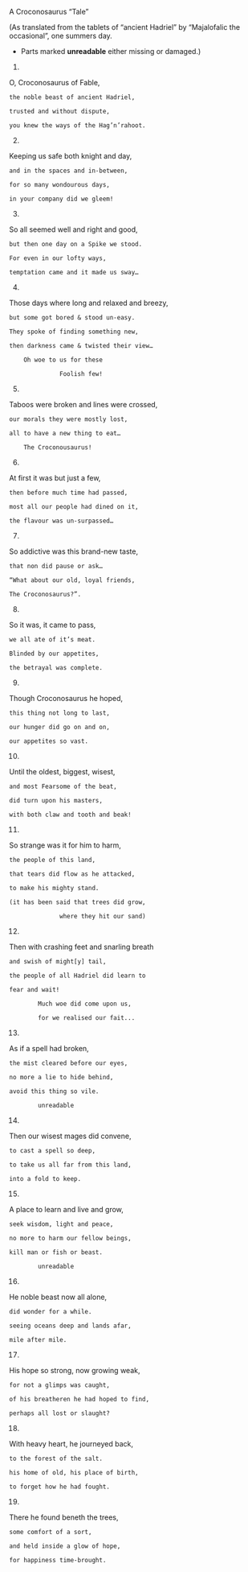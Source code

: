
A Croconosaurus “Tale”

(As translated from the tablets of “ancient Hadriel” by “Majalofalic the occasional”, one summers day. 
* Parts marked __unreadable__ either missing or damaged.)

1) 

  O, Croconosaurus of Fable, 
  
 	the noble beast of ancient Hadriel,

 	trusted and without dispute,

 	you knew the ways of the Hag’n’rahoot.

2)

  Keeping us safe both knight and day,
  
 	and in the spaces and in-between,

 	for so many wondourous days,

 	in your company did we gleem!

3)

  So all seemed well and right and good,
  
 	but then one day on a Spike we stood.

 	For even in our lofty ways,

 	temptation came and it made us sway…

4)

  Those days where long and relaxed and breezy,
  
 	but some got bored & stood un-easy.

 	They spoke of finding something new,

 	then darkness came & twisted their view…

        Oh woe to us for these

                  Foolish few!
        
5)

  Taboos were broken and lines were crossed,
  
 	our morals they were mostly lost,

 	all to have a new thing to eat…

        The Croconousaurus!
    
6)

  At first it was but just a few,
  
 	then before much time had passed,

 	most all our people had dined on it,

 	the flavour was un-surpassed…

7)
  So addictive was this brand-new taste,
  
 	that non did pause or ask…

 	“What about our old, loyal friends,

 	The Croconosaurus?”.

8)

  So it was, it came to pass,
  
 	we all ate of it’s meat.

 	Blinded by our appetites,

 	the betrayal was complete.

9)

  Though Croconosaurus he hoped,
  
 	this thing not long to last,

 	our hunger did go on and on,

 	our appetites so vast.

10) 

  Until the oldest, biggest, wisest,
  
 	and most Fearsome of the beat,

 	did turn upon his masters,

 	with both claw and tooth and beak!

11)

  So strange was it for him to harm,
  
 	the people of this land,

 	that tears did flow as he attacked,

 	to make his mighty stand.

    (it has been said that trees did grow,
    
                  where they hit our sand)
                    
12)

  Then with crashing feet and snarling breath
  
 	and swish of might[y] tail,

 	the people of all Hadriel did learn to

 	fear and wait!

            Much woe did come upon us,
    
            for we realised our fait...
      
13) 

  As if a spell had broken,
  
 	the mist cleared before our eyes,

 	no more a lie to hide behind,

 	avoid this thing so vile.

            unreadable
     
14)

  Then our wisest mages did convene,
  
 	to cast a spell so deep,

 	to take us all far from this land,

 	into a fold to keep.

15)

  A place to learn and live and grow,
  
 	seek wisdom, light and peace,

 	no more to harm our fellow beings,

 	kill man or fish or beast.

            unreadable
    
16)

  He noble beast now all alone,
  
 	did wonder for a while.

 	seeing oceans deep and lands afar,

 	mile after mile.

17) 

  His hope so strong, now growing weak,
  
 	for not a glimps was caught,

 	of his breatheren he had hoped to find,

 	perhaps all lost or slaught?

18)

  With heavy heart, he journeyed back,
  
 	to the forest of the salt.

 	his home of old, his place of birth,

 	to forget how he had fought.

19)

  There he found beneth the trees,
  
 	some comfort of a sort,

 	and held inside a glow of hope,

 	for happiness time-brought.
